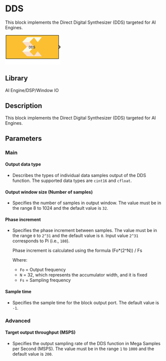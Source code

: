 # DDS

This block implements the Direct Digital Synthesizer (DDS) targeted for
AI Engines.
  
![](./Images/block.png)  

## Library

AI Engine/DSP/Window IO

## Description

This block implements the Direct Digital Synthesizer (DDS) targeted for
AI Engines.

## Parameters

### Main  
#### Output data type  
* Describes the types of individual data samples output of the DDS
function. The supported data types are `cint16` and `cfloat`.

#### Output window size (Number of samples)  
* Specifies the number of samples in output window. The value must be in
the range 8 to 1024 and the default value is `32`.

#### Phase increment  
* Specifies the phase increment between samples. The value must be in the
range `0` to `2^31` and the default value is `0`. Input value `2^31`
corresponds to Pi (i.e., `180`).

  Phase increment is calculated using the formula (Fo\*(2^N)) / Fs

  Where:
  - `Fo` = Output frequency
  - `N` = 32, which represents the accumulator width, and it is fixed
  - `Fs` = Sampling frequency

#### Sample time  
* Specifies the sample time for the block output port. The default value
is `-1`.

### Advanced  
#### Target output throughput (MSPS)  
* Specifies the output sampling rate of the DDS function in Mega Samples
per Second (MSPS). The value must be in the range `1` to `1000` and the
default value is `200`.
